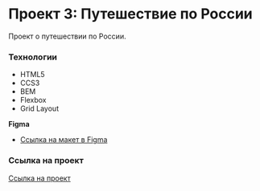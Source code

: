 # Проект 3: Путешествие по России
Проект о путешествии по России.

### Технологии
* HTML5
* CCS3
* BEM
* Flexbox
* Grid Layout

**Figma**

* [Ссылка на макет в Figma](https://www.figma.com/file/OyRWEjU6wBwRe1hapzQoLx/Sprint-3%3A-Russia-%2F-desktop-%2B-mobile?node-id=28503%3A0)

### Ссылка на проект

[Ссылка на проект](https://github.com/AntB2142/russian-travel)
